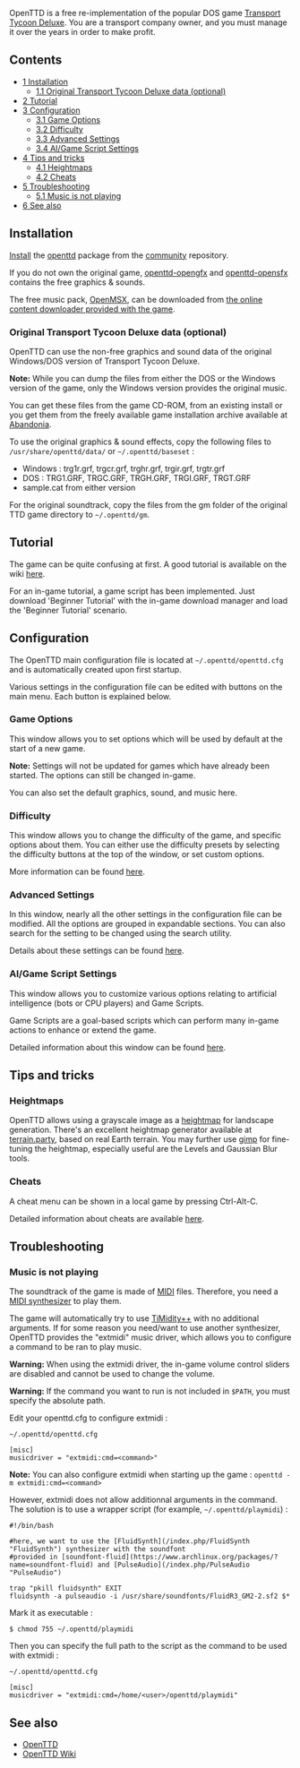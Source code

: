 OpenTTD is a free re-implementation of the popular DOS game [Transport Tycoon Deluxe](https://en.wikipedia.org/wiki/Transport_Tycoon_Deluxe "wikipedia:Transport Tycoon Deluxe"). You are a transport company owner, and you must manage it over the years in order to make profit.

## Contents

*   [1 Installation](#Installation)
    *   [1.1 Original Transport Tycoon Deluxe data (optional)](#Original_Transport_Tycoon_Deluxe_data_.28optional.29)
*   [2 Tutorial](#Tutorial)
*   [3 Configuration](#Configuration)
    *   [3.1 Game Options](#Game_Options)
    *   [3.2 Difficulty](#Difficulty)
    *   [3.3 Advanced Settings](#Advanced_Settings)
    *   [3.4 AI/Game Script Settings](#AI.2FGame_Script_Settings)
*   [4 Tips and tricks](#Tips_and_tricks)
    *   [4.1 Heightmaps](#Heightmaps)
    *   [4.2 Cheats](#Cheats)
*   [5 Troubleshooting](#Troubleshooting)
    *   [5.1 Music is not playing](#Music_is_not_playing)
*   [6 See also](#See_also)

## Installation

[Install](/index.php/Install "Install") the [openttd](https://www.archlinux.org/packages/?name=openttd) package from the [community](/index.php/Community "Community") repository.

If you do not own the original game, [openttd-opengfx](https://www.archlinux.org/packages/?name=openttd-opengfx) and [openttd-opensfx](https://www.archlinux.org/packages/?name=openttd-opensfx) contains the free graphics & sounds.

The free music pack, [OpenMSX](https://wiki.openttd.org/OpenMSX), can be downloaded from [the online content downloader provided with the game](https://wiki.openttd.org/Online_content).

### Original Transport Tycoon Deluxe data (optional)

OpenTTD can use the non-free graphics and sound data of the original Windows/DOS version of Transport Tycoon Deluxe.

**Note:** While you can dump the files from either the DOS or the Windows version of the game, only the Windows version provides the original music.

You can get these files from the game CD-ROM, from an existing install or you get them from the freely available game installation archive available at [Abandonia](http://www.abandonia.com/en/games/240).

To use the original graphics & sound effects, copy the following files to `/usr/share/openttd/data/` or `~/.openttd/baseset` :

*   Windows : trg1r.grf, trgcr.grf, trghr.grf, trgir.grf, trgtr.grf
*   DOS : TRG1.GRF, TRGC.GRF, TRGH.GRF, TRGI.GRF, TRGT.GRF
*   sample.cat from either version

For the original soundtrack, copy the files from the gm folder of the original TTD game directory to `~/.openttd/gm`.

## Tutorial

The game can be quite confusing at first. A good tutorial is available on the wiki [here](http://wiki.openttd.org/Tutorial).

For an in-game tutorial, a game script has been implemented. Just download 'Beginner Tutorial' with the in-game download manager and load the 'Beginner Tutorial' scenario.

## Configuration

The OpenTTD main configuration file is located at `~/.openttd/openttd.cfg` and is automatically created upon first startup.

Various settings in the configuration file can be edited with buttons on the main menu. Each button is explained below.

### Game Options

This window allows you to set options which will be used by default at the start of a new game.

**Note:** Settings will not be updated for games which have already been started. The options can still be changed in-game.

You can also set the default graphics, sound, and music here.

### Difficulty

This window allows you to change the difficulty of the game, and specific options about them. You can either use the difficulty presets by selecting the difficulty buttons at the top of the window, or set custom options.

More information can be found [here](http://wiki.openttd.org/Difficulty).

### Advanced Settings

In this window, nearly all the other settings in the configuration file can be modified. All the options are grouped in expandable sections. You can also search for the setting to be changed using the search utility.

Details about these settings can be found [here](http://wiki.openttd.org/Advanced_Settings).

### AI/Game Script Settings

This window allows you to customize various options relating to artificial intelligence (bots or CPU players) and Game Scripts.

Game Scripts are a goal-based scripts which can perform many in-game actions to enhance or extend the game.

Detailed information about this window can be found [here](http://wiki.openttd.org/AI_settings).

## Tips and tricks

### Heightmaps

OpenTTD allows using a grayscale image as a [heightmap](https://wiki.openttd.org/Heightmap) for landscape generation. There's an excellent heightmap generator available at [terrain.party](http://terrain.party/), based on real Earth terrain. You may further use [gimp](https://www.archlinux.org/packages/?name=gimp) for fine-tuning the heightmap, especially useful are the Levels and Gaussian Blur tools.

### Cheats

A cheat menu can be shown in a local game by pressing Ctrl-Alt-C.

Detailed information about cheats are available [here](https://secure.openttd.org/wiki/Cheats).

## Troubleshooting

### Music is not playing

The soundtrack of the game is made of [MIDI](/index.php/MIDI "MIDI") files. Therefore, you need a [MIDI synthesizer](/index.php/MIDI#Software "MIDI") to play them.

The game will automatically try to use [TiMidity++](/index.php/Timidity "Timidity") with no additional arguments. If for some reason you need/want to use another synthesizer, OpenTTD provides the "extmidi" music driver, which allows you to configure a command to be ran to play music.

**Warning:** When using the extmidi driver, the in-game volume control sliders are disabled and cannot be used to change the volume.

**Warning:** If the command you want to run is not included in `$PATH`, you must specify the absolute path.

Edit your openttd.cfg to configure extmidi :

 `~/.openttd/openttd.cfg` 
```
[misc]
musicdriver = "extmidi:cmd=<command>"
```

**Note:** You can also configure extmidi when starting up the game : `openttd -m extmidi:cmd=<command>`

However, extmidi does not allow additionnal arguments in the command. The solution is to use a wrapper script (for example, `~/.openttd/playmidi`) :

```
#!/bin/bash

#here, we want to use the [FluidSynth](/index.php/FluidSynth "FluidSynth") synthesizer with the soundfont
#provided in [soundfont-fluid](https://www.archlinux.org/packages/?name=soundfont-fluid) and [PulseAudio](/index.php/PulseAudio "PulseAudio")

trap "pkill fluidsynth" EXIT
fluidsynth -a pulseaudio -i /usr/share/soundfonts/FluidR3_GM2-2.sf2 $*

```

Mark it as executable :

```
$ chmod 755 ~/.openttd/playmidi

```

Then you can specify the full path to the script as the command to be used with extmidi :

 `~/.openttd/openttd.cfg` 
```
[misc]
musicdriver = "extmidi:cmd=/home/<user>/openttd/playmidi"
```

## See also

*   [OpenTTD](http://www.openttd.org)
*   [OpenTTD Wiki](http://wiki.openttd.org/Main_Page)